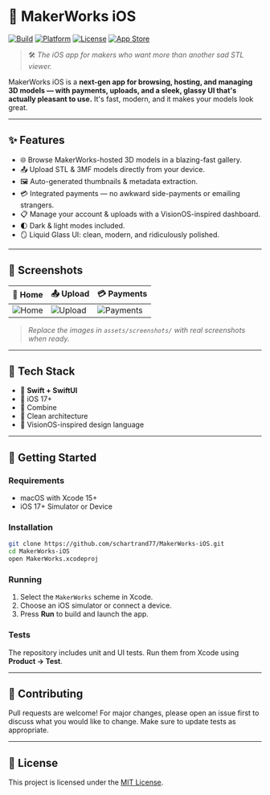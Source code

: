 # 👑 MakerWorks iOS

[![Build](https://img.shields.io/badge/build-passing-brightgreen?style=flat-square)]()
[![Platform](https://img.shields.io/badge/platform-iOS-blue?style=flat-square)]()
[![License](https://img.shields.io/badge/license-MIT-lightgrey?style=flat-square)]()
[![App Store](https://img.shields.io/badge/app%20store-coming%20soon-orange?style=flat-square)]()

> 🛠️ *The iOS app for makers who want more than another sad STL viewer.*

MakerWorks iOS is a **next-gen app for browsing, hosting, and managing 3D models — with payments, uploads, and a sleek, glassy UI that's actually pleasant to use.** It's fast, modern, and it makes your models look great.

---

## ✨ Features

- 🌐 Browse MakerWorks-hosted 3D models in a blazing-fast gallery.
- 📤 Upload STL & 3MF models directly from your device.
- 🖼️ Auto-generated thumbnails & metadata extraction.
- 💳 Integrated payments — no awkward side-payments or emailing strangers.
- 📋 Manage your account & uploads with a VisionOS-inspired dashboard.
- 🌓 Dark & light modes included.
- 🪞 Liquid Glass UI: clean, modern, and ridiculously polished.

---

## 📸 Screenshots

| 📱 Home | 📤 Upload | 💳 Payments |
|--------|----------|---------|
| ![Home](assets/screenshots/home.png) | ![Upload](assets/screenshots/upload.png) | ![Payments](assets/screenshots/payments.png) |

> *Replace the images in `assets/screenshots/` with real screenshots when ready.*

---

## 🧪 Tech Stack

- 🎯 **Swift + SwiftUI**
- 🍎 iOS 17+
- 🔄 Combine
- 🧼 Clean architecture
- 🎨 VisionOS-inspired design language

---

## 🚀 Getting Started

### Requirements
- macOS with Xcode 15+
- iOS 17+ Simulator or Device

### Installation
```bash
git clone https://github.com/schartrand77/MakerWorks-iOS.git
cd MakerWorks-iOS
open MakerWorks.xcodeproj
```

### Running
1. Select the `MakerWorks` scheme in Xcode.
2. Choose an iOS simulator or connect a device.
3. Press **Run** to build and launch the app.

### Tests
The repository includes unit and UI tests. Run them from Xcode using **Product → Test**.


---

## 🤝 Contributing
Pull requests are welcome! For major changes, please open an issue first to discuss what you would like to change. Make sure to update tests as appropriate.

---

## 📄 License
This project is licensed under the [MIT License](LICENSE).

